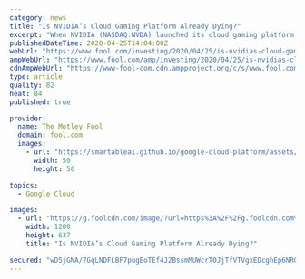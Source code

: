 ```yaml
---
category: news
title: "Is NVIDIA’s Cloud Gaming Platform Already Dying?"
excerpt: "When NVIDIA (NASDAQ:NVDA) launched its cloud gaming platform GeForce Now in February, it seemed poised to disrupt the nascent market. Unlike Alphabet's (NASDAQ:GOOG) (NASDAQ:GOOGL) Google Stadia, which required gamers to repurchase games they already owned, GeForce Now allowed gamers to stream those owned games without an additional purchase."
publishedDateTime: 2020-04-25T14:04:00Z
webUrl: "https://www.fool.com/investing/2020/04/25/is-nvidias-cloud-gaming-platform-already-dying.aspx"
ampWebUrl: "https://www.fool.com/amp/investing/2020/04/25/is-nvidias-cloud-gaming-platform-already-dying.aspx"
cdnAmpWebUrl: "https://www-fool-com.cdn.ampproject.org/c/s/www.fool.com/amp/investing/2020/04/25/is-nvidias-cloud-gaming-platform-already-dying.aspx"
type: article
quality: 82
heat: 84
published: true

provider:
  name: The Motley Fool
  domain: fool.com
  images:
    - url: "https://smartableai.github.io/google-cloud-platform/assets/images/organizations/fool.com-50x50.jpg"
      width: 50
      height: 50

topics:
  - Google Cloud

images:
  - url: "https://g.foolcdn.com/image/?url=https%3A%2F%2Fg.foolcdn.com%2Feditorial%2Fimages%2F569248%2Fgeforce-now-key-visual-1280x680.jpg&w=1200&op=resize"
    width: 1200
    height: 637
    title: "Is NVIDIA’s Cloud Gaming Platform Already Dying?"

secured: "wD5jGNA/7GqLNDFLBF7pugEoTEf4J2BssmMUWcrT0JjTfVTVgxEDcghEp6NROBNS6wsGkewy/Dh4fZBLNzcHSsQc80neWOu7tzo2g/M/jz9CnDgrK/vCkUucAK6qhNdhBbcFSNynYTHjRmxI9QA/1n2iM4wmu/zgVeXMv9lPp5yLlfTs68kwb+wn02N81OZAaHYRbNvwuxklyzUPjklP2foq29H7z8l+BnU+NFn/IAeTix8HsCKOzL3Rou60epvMV9A2s7vUGTbWZjD7Mp/sblSiUCUnHypW0iQ7GCjyAqNwjkuVa3OuZ7koLrax5INiy8zXwVi8cBJGSsp6WEkzBtagwuwx+V33qXRucfC2wAY54wQBqL9BSM1ftDlP/8PYTeySE6OsHFKzWwNY+j/oPSvZEUjL48eLbx9r6zjtbsGD/X+8LSNFfNBBObxPdVzTUtcga046sYFtdMtAqKhbMRy4kpMt0IAQmS0s6ld1Y8Q=;IiH1PnsunuIOKkmi+Z593A=="
---
```



